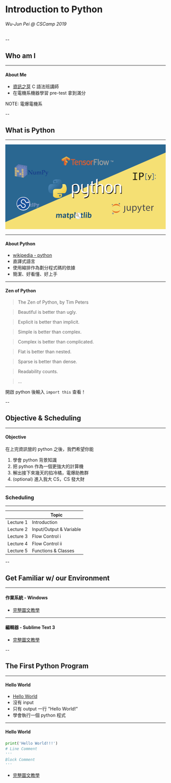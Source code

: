 # Introduction to Python

###### Wu-Jun Pei @ CSCamp 2019

--

## Who am I

---

#### About Me
- [資訊之芽](https://www.facebook.com/ntucsiesprout/) C 語法班講師
- 在<font class="Mark">電機系</font>機器學習 pre-test 拿到<font class="Mark">滿分</font>

NOTE:
電爆電機系

--

## What is Python

---

![big-py](imgs/py.png)

---

#### About Python
- [wikipedia - python](https://zh.wikipedia.org/wiki/Python)
- 直譯式語言
- 使用縮排作為劃分程式碼的依據
- 簡潔、好看懂、好上手

---

#### Zen of Python

> The Zen of Python, by Tim Peters<br>

> Beautiful is better than ugly.

> Explicit is better than implicit.

> Simple is better than complex.

> Complex is better than complicated.

> Flat is better than nested.

> Sparse is better than dense.

> Readability counts.

> ...

開啟 python 後輸入 `import this` 查看！

--

## Objective & Scheduling

---

#### Objective
在上完資訊營的 python 之後，我們希望你能
1. 學會 python 背景知識
2. 把 python 作為一個更強大的計算機
3. 解出接下來幾天的掐冷橘，電爆助教群
4. (optional) 進入我大 CS，CS 發大財


---

### Scheduling

---

|            | Topic                   |
| ---------- | ----------------------- |
| Lecture 1  | Introduction            |
| Lecture 2  | Input/Output & Variable |
| Lecture 3  | Flow Control i          |
| Lecture 4  | Flow Control ii         |
| Lecture 5  | Functions & Classes     |

--

## Get Familiar w/ our Environment

---

#### 作業系統 - Windows
- [完整圖文教學](https://www.csie.ntu.edu.tw/~b06902029/reveal.js/CSCamp2019/Howto/howto.html#windows-tutorial)

---

#### 編輯器 - Sublime Text 3
- [完整圖文教學](https://www.csie.ntu.edu.tw/~b06902029/reveal.js/CSCamp2019/Howto/howto.html#sublime-tutorial)

--

## The First Python Program

---

#### Hello World
- [Hello World](https://zh.wikipedia.org/wiki/Hello_World)
- 沒有 input
- 只有 output 一行 "Hello World!"
- 學會執行一個 python 程式

---

#### Hello World

```python
print('Hello World!!!')
# Line Comment
'''
Block Comment
'''
```
- [完整圖文教學]()
